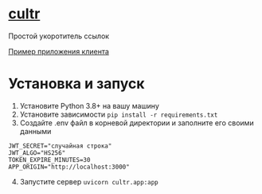 # [cultr](https://trixis.xyz)
Простой укоротитель ссылок

[Пример приложения клиента](https://github.com/TrixiS/cultr_frontend)

# Установка и запуск
1. Установите Python 3.8+ на вашу машину
2. Установите зависимости `pip install -r requirements.txt`
3. Создайте .env файл в корневой директории и заполните его своими данными
```
JWT_SECRET="случайная строка"
JWT_ALGO="HS256"
TOKEN_EXPIRE_MINUTES=30
APP_ORIGIN="http://localhost:3000"
```
4. Запустите сервер `uvicorn cultr.app:app`
